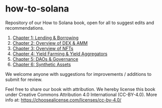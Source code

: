 # how-to-solana
Repository of our How to Solana book, open for all to suggest edits and recommendations.

1. [Chapter 1: Lending & Borrowing](https://github.com/sinoglobalcap/how-to-solana/blob/main/1.%20How%20to%20Solana%20%E2%80%94%20Chapter%201:%20Lending%20%26%20Borrowing.md)
2. [Chapter 2: Overview of DEX & AMM](https://github.com/sinoglobalcap/how-to-solana/blob/main/2.%20How%20to%20Solana%20%E2%80%94%20Chapter%202:%20Overview%20of%20DEX%20%26%20AMM.md)
3. [Chapter 3: Overview of NFTs](https://github.com/sinoglobalcap/how-to-solana/blob/main/3.%20How%20to%20Solana%20%E2%80%94%20Chapter%203:%20Overview%20of%20NFTs.md)
4. [Chapter 4: Yield Farming & Yield Aggregators](https://github.com/sinoglobalcap/how-to-solana/blob/main/4.%20How%20to%20Solana%20%E2%80%94%20Chapter%204:%20Yield%20Farming%20%26%20Yield%20Aggregators.md)
5. [Chapter 5: DAOs & Governance](https://github.com/sinoglobalcap/how-to-solana/blob/main/5.%20How%20to%20Solana%20%E2%80%94%20Chapter%205:%20DAOs%20%26%20Governance.md)
6. [Chapter 6: Synthetic Assets](https://github.com/sinoglobalcap/how-to-solana/blob/main/6.%20How%20to%20Solana%20%E2%80%94%20Chapter%206:%20Synthetic%20Assets.md)

We welcome anyone with suggestions for improvements / additions to submit for review.

Feel free to share our book with attribution. We hereby license this book under Creative Commons Attribution 4.0 International (CC-BY-4.0).
More info at: https://choosealicense.com/licenses/cc-by-4.0/
